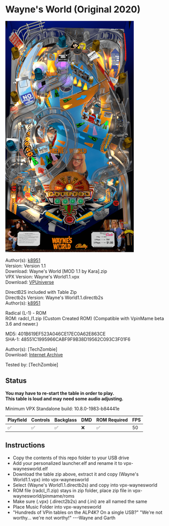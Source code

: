 # Wayne's World (Original 2020)

![Table Preview](../../images/vpx-waynesworld.png)

Author(s): [k8951](https://vpuniverse.com/profile/28646-k8951/)  
Version: Version 1.1  
Download: Wayne's World [MOD 1.1 by Kara].zip  
VPX Version: Wayne's World1.1.vpx  
Download: [VPUniverse](https://vpuniverse.com/files/file/5997-wayne%e2%80%99s-world/)

DirectB2S included with Table Zip  
Directb2s Version: Wayne's World1.1.directb2s  
Author(s): [k8951](https://vpuniverse.com/profile/28646-k8951/) 

Radical (L-1) - ROM  
ROM: radcl_l1.zip (Custom Created ROM) (Compatible with VpinMame beta 3.6 and newer.)

MD5: 401B619EF523A046CE17EC0A62E863CE  
SHA-1: 48551C1995966CABF9F9B38D19562C093C3F01F6

Author(s): [TechZombie]  
Download: [Internet Archive](https://archive.org/details/radcl_l1)

Tested by:
[TechZombie]

## Status 

**You may have to re-start the table in order to play.**  
**This table is loud and may need some audio adjusting.**

Minimum VPX Standalone build: 10.8.0-1983-b84441e

| Playfield | Controls | Backglass | DMD | ROM Required | FPS | 
|-----------|----------|-----------|-----|--------------|-----|
| :white_check_mark: | :white_check_mark: | :white_check_mark: | :x: | :white_check_mark: | 50 |

## Instructions

- Copy the contents of this repo folder to your USB drive
- Add your personalized launcher.elf and rename it to vpx-waynesworld.elf
- Download the table zip above, extract it and copy (Wayne's World1.1.vpx) into vpx-waynesworld
- Select (Wayne's World1.1.directb2s) and copy into vpx-waynesworld
- ROM file (radcl_l1.zip) stays in zip folder, place zip file in vpx-waynesworld/pinmame/roms
- Make sure (.vpx) (.direct2b2s) and (.ini) are all named the same
- Place Music Folder into vpx-waynesworld
- "Hundreds of VPin tables on the ALP4K? On a single USB?"  "We're not worthy... we're not worthy!" ---Wayne and Garth
